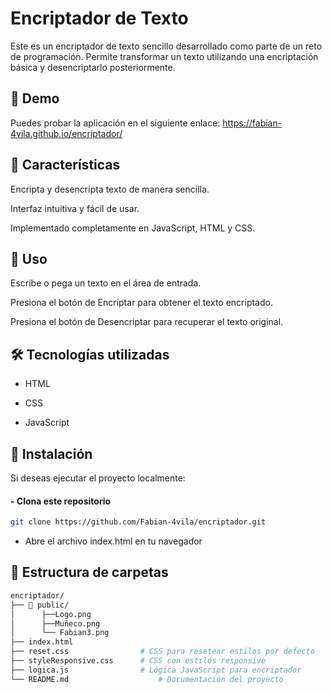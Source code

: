 # Encriptador de Texto

Este es un encriptador de texto sencillo desarrollado como parte de un reto de programación. Permite transformar un texto utilizando una encriptación básica y desencriptarlo posteriormente.

## 🚀 Demo

Puedes probar la aplicación en el siguiente enlace:
https://fabian-4vila.github.io/encriptador/

## 📌 Características

Encripta y desencripta texto de manera sencilla.

Interfaz intuitiva y fácil de usar.

Implementado completamente en JavaScript, HTML y CSS.

## **📖 Uso**

Escribe o pega un texto en el área de entrada.

Presiona el botón de Encriptar para obtener el texto encriptado.

Presiona el botón de Desencriptar para recuperar el texto original.

## 🛠️ Tecnologías utilizadas

- HTML

- CSS

- JavaScript

## 📂 Instalación

Si deseas ejecutar el proyecto localmente:

#### - Clona este repositorio
```bash
git clone https://github.com/Fabian-4vila/encriptador.git
```
- Abre el archivo index.html en tu navegador

## 📁 Estructura de carpetas

```bash
encriptador/
├── 📁 public/
│      ├──Logo.png
│      ├──Muñeco.png
│      └── Fabian3.png            
├── index.html               
├── reset.css                # CSS para resetear estilos por defecto
├── styleResponsive.css      # CSS con estilos responsive
├── logica.js                # Lógica JavaScript para encriptador
└── README.md                    # Documentación del proyecto
```
